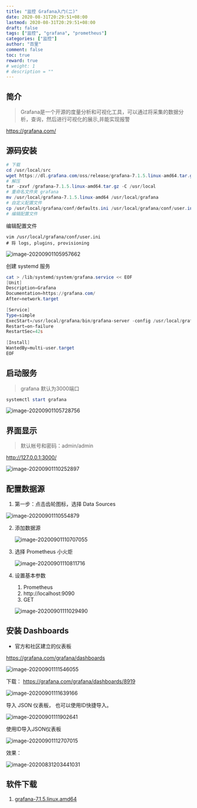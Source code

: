 ```yaml
---
title: "监控 Grafana入门(二)"
date: 2020-08-31T20:29:51+08:00
lastmod: 2020-08-31T20:29:51+08:00
draft: false
tags: ["监控", "grafana", "prometheus"]
categories: ["监控"]
author: "百里"
comment: false
toc: true
reward: true
# weight: 1
# description = ""
---
```


## 简介 

> Grafana是一个开源的度量分析和可视化工具，可以通过将采集的数据分
> 析，查询，然后进行可视化的展示,并能实现报警

https://grafana.com/

## 源码安装

```powershell
# 下载
cd /usr/local/src
wget https://dl.grafana.com/oss/release/grafana-7.1.5.linux-amd64.tar.gz
# 解压
tar -zxvf /grafana-7.1.5.linux-amd64.tar.gz -C /usr/local
# 重命名文件夹 grafana
mv /usr/local/grafana-7.1.5.linux-amd64 /usr/local/grafana
# 自定义配置文件
cp /usr/local/grafana/conf/defaults.ini /usr/local/grafana/conf/user.ini 
# 编辑配置文件

```

编辑配置文件

```shell
vim /usr/local/grafana/conf/user.ini 
# 将 logs, plugins, provisioning
```

![image-20200901105957662](http://img.sgfoot.com/b/20200901105958.png?imageslim)

创建 systemd 服务

```powershell
cat > /lib/systemd/system/grafana.service << EOF
[Unit]
Description=Grafana
Documentation=https://grafana.com/
After=network.target
 
[Service]
Type=simple
ExecStart=/usr/local/grafana/bin/grafana-server -config /usr/local/grafana/conf/user.ini
Restart=on-failure
RestartSec=42s
 
[Install]
WantedBy=multi-user.target
EOF
```



## 启动服务

> grafana 默认为3000端口

```powershell
systemctl start grafana
```

![image-20200901105728756](http://img.sgfoot.com/b/20200901105729.png?imageslim)



## 界面显示

> 默认帐号和密码：admin/admin

http://127.0.0.1:3000/

![image-20200901110252897](http://img.sgfoot.com/b/20200901110253.png?imageslim)



## 配置数据源

1. 第一步：点击齿轮图标，选择 Data Sources

![image-20200901110554879](http://img.sgfoot.com/b/20200901110555.png?imageslim)

2. 添加数据源

   ![image-20200901110707055](http://img.sgfoot.com/b/20200901110708.png?imageslim)

3. 选择 Prometheus 小火炬

   ![image-20200901110811716](http://img.sgfoot.com/b/20200901110813.png?imageslim)

4. 设置基本参数

   1. Prometheus
   2. http://localhost:9090
   3. GET

   ![image-20200901111029490](http://img.sgfoot.com/b/20200901111030.png?imageslim)

## 安装 Dashboards

- 官方和社区建立的仪表板

https://grafana.com/grafana/dashboards

![image-20200901111546055](http://img.sgfoot.com/b/20200901111547.png?imageslim)

下载： https://grafana.com/grafana/dashboards/8919

![image-20200901111639166](http://img.sgfoot.com/b/20200901111639.png?imageslim)

导入 JSON 仪表板， 也可以使用ID快捷导入。

![image-20200901111902641](http://img.sgfoot.com/b/20200901111903.png?imageslim)

使用ID导入JSON仪表板

![image-20200901112707015](http://img.sgfoot.com/b/20200901112708.png?imageslim)

效果：

![image-20200831203441031](http://img.sgfoot.com/b/20200831203442.png?imageslim)

## 软件下载

1. [grafana-7.1.5.linux.amd64](https://freemt.lanzous.com/iQEcXg8f8qd)

   